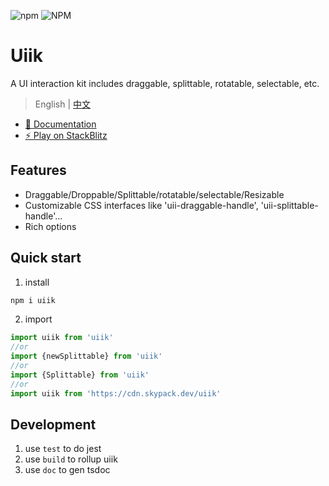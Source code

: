 ![npm](https://img.shields.io/npm/v/uiik?style=plastic)
![NPM](https://img.shields.io/npm/l/uiik)

# Uiik
A UI interaction kit includes draggable, splittable, rotatable, selectable, etc.
> English | [中文](./README_ZH.md)

- [📑 Documentation](https://holyhigh2.github.io/uiik/)
- [⚡ Play on StackBlitz](https://stackblitz.com/edit/uiik)

## Features
- Draggable/Droppable/Splittable/rotatable/selectable/Resizable
- Customizable CSS interfaces like 'uii-draggable-handle', 'uii-splittable-handle'...
- Rich options

## Quick start
1. install
```sh
npm i uiik
```
2. import
```ts
import uiik from 'uiik'
//or
import {newSplittable} from 'uiik'
//or
import {Splittable} from 'uiik'
//or
import uiik from 'https://cdn.skypack.dev/uiik'
```

## Development
1. use `test` to do jest 
2. use `build` to rollup uiik
3. use `doc` to gen tsdoc